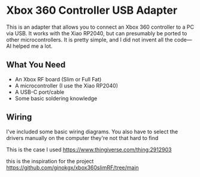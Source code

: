 # Xbox 360 Controller USB Adapter

This is an adapter that allows you to connect an Xbox 360 controller to a PC via USB. It works with the Xiao RP2040, but can presumably be ported to other microcontrollers. It is pretty simple, and I did not invent all the code—AI helped me a lot.

## What You Need

- An Xbox RF board (Slim or Full Fat)
- A microcontroller (I use the Xiao RP2040)
- A USB-C port/cable
- Some basic soldering knowledge

## Wiring

I've included some basic wiring diagrams.
You also have to select the drivers manually on the computer they're not that hard to find

This is the case I used
https://www.thingiverse.com/thing:2912903

this is the inspiration for the project 
https://github.com/ginokgx/xbox360slimRF/tree/main
